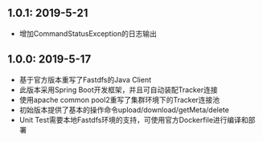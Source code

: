 ## 1.0.1: 2019-5-21
* 增加CommandStatusException的日志输出

## 1.0.0: 2019-5-17
* 基于官方版本重写了Fastdfs的Java Client
* 此版本采用Spring Boot开发框架，并且可自动装配Tracker连接
* 使用apache common pool2重写了集群环境下的Tracker连接池
* 初始版本提供了基本的操作命令upload/download/getMeta/delete
* Unit Test需要本地Fastdfs环境的支持，可使用官方Dockerfile进行编译和部署


